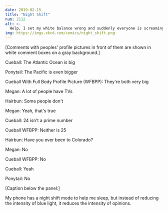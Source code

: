 ```yaml
---
date: 2019-02-15
title: "Night Shift"
num: 2112
alt: >-
  Help, I set my white balance wrong and suddenly everyone is screaming at each other about whether they've been to Colorado.
img: https://imgs.xkcd.com/comics/night_shift.png
---
```

[Comments with peoples' profile pictures in front of them are shown in white comment boxes on a gray background.]

Cueball: The Atlantic Ocean is big

Ponytail: The Pacific is even bigger

Cueball With Full Body Profile Picture (WFBPP): They're both very big

Megan: A lot of people have TVs

Hairbun: Some people don't

Megan: Yeah, that's true

Cueball: 24 isn't a prime number

Cueball WFBPP: Neither is 25

Hairbun: Have you ever been to Colorado?

Megan: No

Cueball WFBPP: No

Cueball: Yeah

Ponytail: No

[Caption below the panel:]

My phone has a night shift mode to help me sleep, but instead of reducing the intensity of blue light, it reduces the intensity of opinions.
